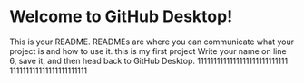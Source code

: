 # Welcome to GitHub Desktop!

This is your README. READMEs are where you can communicate what your project is and how to use it.
this is my first project
Write your name on line 6, save it, and then head back to GitHub Desktop.
1111111111111111111111111111
111111111111111111111111